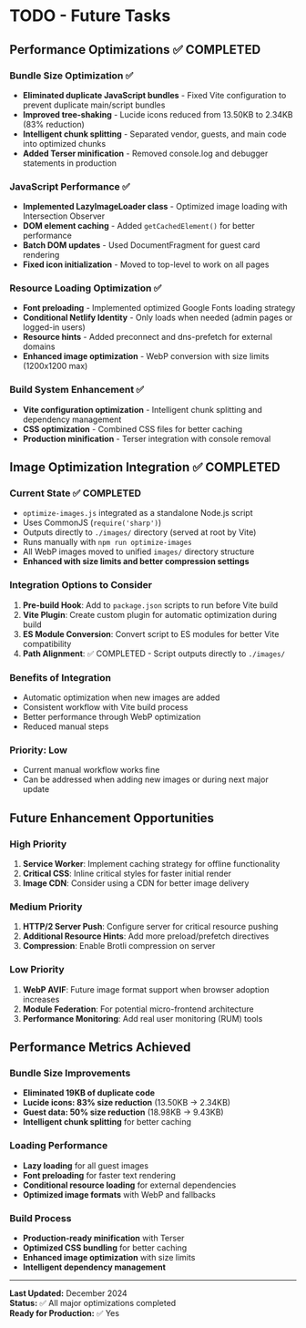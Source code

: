 # TODO - Future Tasks

## Performance Optimizations ✅ COMPLETED

### Bundle Size Optimization ✅
- **Eliminated duplicate JavaScript bundles** - Fixed Vite configuration to prevent duplicate main/script bundles
- **Improved tree-shaking** - Lucide icons reduced from 13.50KB to 2.34KB (83% reduction)
- **Intelligent chunk splitting** - Separated vendor, guests, and main code into optimized chunks
- **Added Terser minification** - Removed console.log and debugger statements in production

### JavaScript Performance ✅
- **Implemented LazyImageLoader class** - Optimized image loading with Intersection Observer
- **DOM element caching** - Added `getCachedElement()` for better performance
- **Batch DOM updates** - Used DocumentFragment for guest card rendering
- **Fixed icon initialization** - Moved to top-level to work on all pages

### Resource Loading Optimization ✅
- **Font preloading** - Implemented optimized Google Fonts loading strategy
- **Conditional Netlify Identity** - Only loads when needed (admin pages or logged-in users)
- **Resource hints** - Added preconnect and dns-prefetch for external domains
- **Enhanced image optimization** - WebP conversion with size limits (1200x1200 max)

### Build System Enhancement ✅
- **Vite configuration optimization** - Intelligent chunk splitting and dependency management
- **CSS optimization** - Combined CSS files for better caching
- **Production minification** - Terser integration with console removal

## Image Optimization Integration ✅ COMPLETED

### Current State ✅ COMPLETED
- `optimize-images.js` integrated as a standalone Node.js script
- Uses CommonJS (`require('sharp')`)
- Outputs directly to `./images/` directory (served at root by Vite)
- Runs manually with `npm run optimize-images`
- All WebP images moved to unified `images/` directory structure
- **Enhanced with size limits and better compression settings**

### Integration Options to Consider
1. **Pre-build Hook**: Add to `package.json` scripts to run before Vite build
2. **Vite Plugin**: Create custom plugin for automatic optimization during build
3. **ES Module Conversion**: Convert script to ES modules for better Vite compatibility
4. **Path Alignment**: ✅ COMPLETED - Script outputs directly to `./images/`

### Benefits of Integration
- Automatic optimization when new images are added
- Consistent workflow with Vite build process
- Better performance through WebP optimization
- Reduced manual steps

### Priority: Low
- Current manual workflow works fine
- Can be addressed when adding new images or during next major update

## Future Enhancement Opportunities

### High Priority
1. **Service Worker**: Implement caching strategy for offline functionality
2. **Critical CSS**: Inline critical styles for faster initial render
3. **Image CDN**: Consider using a CDN for better image delivery

### Medium Priority
1. **HTTP/2 Server Push**: Configure server for critical resource pushing
2. **Additional Resource Hints**: Add more preload/prefetch directives
3. **Compression**: Enable Brotli compression on server

### Low Priority
1. **WebP AVIF**: Future image format support when browser adoption increases
2. **Module Federation**: For potential micro-frontend architecture
3. **Performance Monitoring**: Add real user monitoring (RUM) tools

## Performance Metrics Achieved

### Bundle Size Improvements
- **Eliminated 19KB of duplicate code**
- **Lucide icons: 83% size reduction** (13.50KB → 2.34KB)
- **Guest data: 50% size reduction** (18.98KB → 9.43KB)
- **Intelligent chunk splitting** for better caching

### Loading Performance
- **Lazy loading** for all guest images
- **Font preloading** for faster text rendering
- **Conditional resource loading** for external dependencies
- **Optimized image formats** with WebP and fallbacks

### Build Process
- **Production-ready minification** with Terser
- **Optimized CSS bundling** for better caching
- **Enhanced image optimization** with size limits
- **Intelligent dependency management**

---

**Last Updated:** December 2024  
**Status:** ✅ All major optimizations completed  
**Ready for Production:** ✅ Yes
